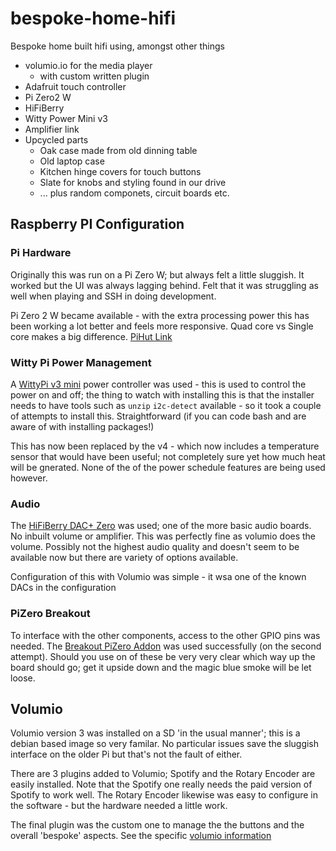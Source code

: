 # bespoke-home-hifi

Bespoke home built hifi using, amongst other things

- volumio.io for the media player
    - with custom written plugin
- Adafruit touch controller
- Pi Zero2 W
- HiFiBerry
- Witty Power Mini v3
- Amplifier link
- Upcycled parts
    - Oak case made from old dinning table
    - Old laptop case
    - Kitchen hinge covers for touch buttons
    - Slate for knobs and styling found in our drive
    - ... plus random componets, circuit boards etc.

## Raspberry PI Configuration

### Pi Hardware

Originally this was run on a Pi Zero W; but always felt a little sluggish. It worked but the UI was always lagging behind. Felt that it was struggling as well when playing and SSH in doing development. 

Pi Zero 2 W became available - with the extra processing power this has been working a lot better and feels more responsive. Quad core vs Single core makes a big difference. [PiHut Link](https://thepihut.com/products/raspberry-pi-zero-2)


### Witty Pi Power Management

A [WittyPi v3 mini](https://www.uugear.com/product/witty-pi-3-mini-realtime-clock-and-power-management-for-raspberry-pi/) power controller was used - this is used to control the power on and off; the thing to watch with installing this is that the installer needs to have tools such as `unzip` `i2c-detect` available - so it took a couple of attempts to install this. Straightforward (if you can code bash and are aware of with installing packages!)

This has now been replaced by the v4 - which now includes a temperature sensor that would have been useful; not completely sure yet how much heat will be gnerated. None of the of the power schedule features are being used however.

### Audio 

The [HiFiBerry DAC+ Zero](https://thepihut.com/products/hifiberry-dac-zero) was used; one of the more basic audio boards. No inbuilt volume or amplifier. This was perfectly fine as volumio does the volume.  Possibly not the highest audio quality and doesn't seem to be available now but there are variety of options available. 

Configuration of this with Volumio was simple - it wsa one of the known DACs in the configuration

### PiZero Breakout

To interface with the other components, access to the other GPIO pins was needed. The [Breakout PiZero Addon](https://thepihut.com/products/breakout-pizero?variant=26469075144) was used successfully (on the second attempt). Should you use on of these be very very clear which way up the board should go; get it upside down and the magic blue smoke will be let loose. 

## Volumio

Volumio version 3 was installed on a SD 'in the usual manner'; this is a debian based image so very familar.
No particular issues save the sluggish interface on the older Pi but that's not the fault of either.

There are 3 plugins added to Volumio; Spotify and the Rotary Encoder are easily installed. Note that the Spotify one really needs the paid version of Spotify to work well. The Rotary Encoder likewise was easy to configure in the software - but the hardware needed a little work.  

The final plugin was the custom one to manage the the buttons and the overall 'bespoke' aspects. See the specific [volumio information](./volumio.md)



